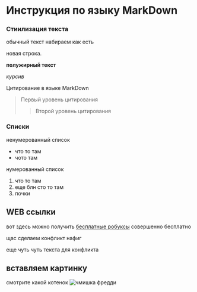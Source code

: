 # Инструкция по языку MarkDown
### Стиилизация текста
обычный текст набираем как есть

новая строка.

**полужирный текст**

*курсив*

Цитирование в языке MarkDown
>Первый уровень цитирования 
>>Второй уровень цитирования

### Списки

ненумерованный список

* что то там
* чото там

нумерованный список 
1. что то там
1. еще блн сто то там
5. почки

## WEB ссылки
вот здесь можно получить [бесплатные робуксы](https://www.youtube.com/watch?v=itJ_DJVKAW0 "это не рик рол, честно") совершенно бесплатно

щас сделаем конфликт нафиг

еще чуть чуть текста для конфликта


## вставляем картинку

смотрите какой котенок ![чмишка фредди](https://i.pinimg.com/736x/35/f4/ac/35f4acbed1c1eed7cb724fd36c760787.jpg)


